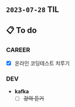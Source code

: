 ## `2023-07-28` TIL

## 📋 To do

### CAREER

- [x] 온라인 코딩테스트 치루기

### DEV

- **kafka**
  - [ ] ~~강의 듣기~~